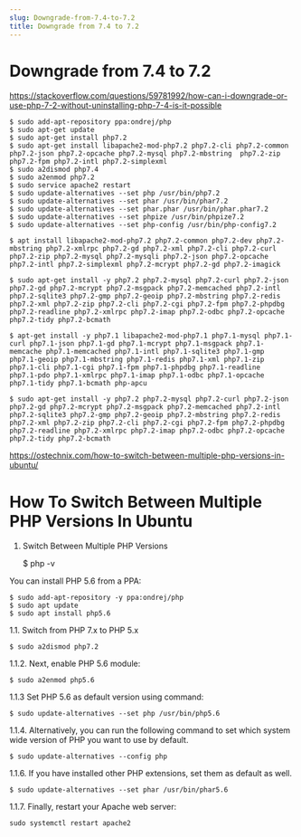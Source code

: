 ```yaml
---
slug: Downgrade-from-7.4-to-7.2
title: Downgrade from 7.4 to 7.2
---
```


Downgrade from 7.4 to 7.2
=========================

https://stackoverflow.com/questions/59781992/how-can-i-downgrade-or-use-php-7-2-without-uninstalling-php-7-4-is-it-possible


    $ sudo add-apt-repository ppa:ondrej/php
    $ sudo apt-get update
    $ sudo apt-get install php7.2
    $ sudo apt-get install libapache2-mod-php7.2 php7.2-cli php7.2-common php7.2-json php7.2-opcache php7.2-mysql php7.2-mbstring  php7.2-zip php7.2-fpm php7.2-intl php7.2-simplexml
    $ sudo a2dismod php7.4
    $ sudo a2enmod php7.2
    $ sudo service apache2 restart
    $ sudo update-alternatives --set php /usr/bin/php7.2
    $ sudo update-alternatives --set phar /usr/bin/phar7.2
    $ sudo update-alternatives --set phar.phar /usr/bin/phar.phar7.2
    $ sudo update-alternatives --set phpize /usr/bin/phpize7.2
    $ sudo update-alternatives --set php-config /usr/bin/php-config7.2

    $ apt install libapache2-mod-php7.2 php7.2-common php7.2-dev php7.2-mbstring php7.2-xmlrpc php7.2-gd php7.2-xml php7.2-cli php7.2-curl php7.2-zip php7.2-mysql php7.2-mysqli php7.2-json php7.2-opcache php7.2-intl php7.2-simplexml php7.2-mcrypt php7.2-gd php7.2-imagick 

    $ sudo apt-get install -y php7.2 php7.2-mysql php7.2-curl php7.2-json php7.2-gd php7.2-mcrypt php7.2-msgpack php7.2-memcached php7.2-intl php7.2-sqlite3 php7.2-gmp php7.2-geoip php7.2-mbstring php7.2-redis php7.2-xml php7.2-zip php7.2-cli php7.2-cgi php7.2-fpm php7.2-phpdbg php7.2-readline php7.2-xmlrpc php7.2-imap php7.2-odbc php7.2-opcache php7.2-tidy php7.2-bcmath

    $ apt-get install -y php7.1 libapache2-mod-php7.1 php7.1-mysql php7.1-curl php7.1-json php7.1-gd php7.1-mcrypt php7.1-msgpack php7.1-memcache php7.1-memcached php7.1-intl php7.1-sqlite3 php7.1-gmp php7.1-geoip php7.1-mbstring php7.1-redis php7.1-xml php7.1-zip php7.1-cli php7.1-cgi php7.1-fpm php7.1-phpdbg php7.1-readline  php7.1-pdo php7.1-xmlrpc php7.1-imap php7.1-odbc php7.1-opcache php7.1-tidy php7.1-bcmath php-apcu

    $ sudo apt-get install -y php7.2 php7.2-mysql php7.2-curl php7.2-json php7.2-gd php7.2-mcrypt php7.2-msgpack php7.2-memcached php7.2-intl php7.2-sqlite3 php7.2-gmp php7.2-geoip php7.2-mbstring php7.2-redis php7.2-xml php7.2-zip php7.2-cli php7.2-cgi php7.2-fpm php7.2-phpdbg php7.2-readline php7.2-xmlrpc php7.2-imap php7.2-odbc php7.2-opcache php7.2-tidy php7.2-bcmath
    
https://ostechnix.com/how-to-switch-between-multiple-php-versions-in-ubuntu/

How To Switch Between Multiple PHP Versions In Ubuntu
=====================================================

1. Switch Between Multiple PHP Versions

    $ php -v

You can install PHP 5.6 from a PPA:

    $ sudo add-apt-repository -y ppa:ondrej/php
    $ sudo apt update
    $ sudo apt install php5.6

1.1. Switch from PHP 7.x to PHP 5.x

    $ sudo a2dismod php7.2

1.1.2. Next, enable PHP 5.6 module:    

    $ sudo a2enmod php5.6

1.1.3 Set PHP 5.6 as default version using command:

    $ sudo update-alternatives --set php /usr/bin/php5.6

1.1.4. Alternatively, you can run the following command to set which system wide version of PHP you want to use by default.

    $ sudo update-alternatives --config php

1.1.6. If you have installed other PHP extensions, set them as default as well.

    $ sudo update-alternatives --set phar /usr/bin/phar5.6

1.1.7. Finally, restart your Apache web server:

    sudo systemctl restart apache2